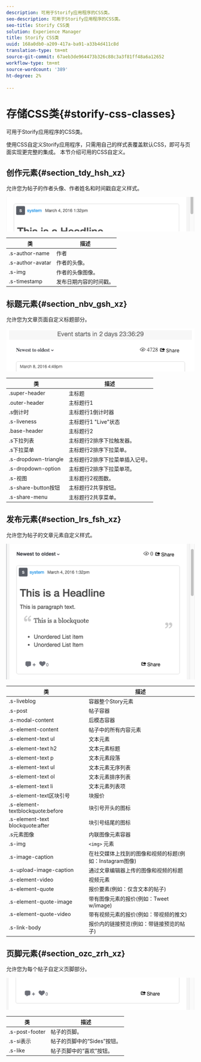 ```yaml
---
description: 可用于Storify应用程序的CSS类。
seo-description: 可用于Storify应用程序的CSS类。
seo-title: Storify CSS类
solution: Experience Manager
title: Storify CSS类
uuid: 168a0db0-a209-417a-ba91-a33b4d411c8d
translation-type: tm+mt
source-git-commit: 67aeb3de964473b326c88c3a3f81ff48a6a12652
workflow-type: tm+mt
source-wordcount: '389'
ht-degree: 2%

---
```



# 存储CSS类{#storify-css-classes}

可用于Storify应用程序的CSS类。

使用CSS自定义Storify应用程序，只需用自己的样式表覆盖默认CSS，即可与页面实现更完整的集成。 本节介绍可用的CSS自定义。

## 创作元素{#section_tdy_hsh_xz}

允许您为帖子的作者头像、作者姓名和时间戳自定义样式。

![](assets/StorifyAuthorCSS.png)

| 类 | 描述 |
|---|---|
| .s-author-name | 作者 |
| .s-author-avatar | 作者的头像。 |
| .s-img | 作者的头像图像。 |
| .s-timestamp | 发布日期内容的时间戳。 |

## 标题元素{#section_nbv_gsh_xz}

允许您为文章页面自定义标题部分。

![](assets/StorifyHeaderCSS-countdown-1.png)

| **类** | **描述** |
|---|---|
| .super-header | 主标题 |
| .outer-header | 主标题行1 |
| .s倒计时 | 主标题行1倒计时器 |
| .s-liveness | 主标题行1 &quot;Live&quot;状态 |
| .base-header | 主标题行2 |
| .s下拉列表 | 主标题行2排序下拉触发器。 |
| .s下拉菜单 | 主标题行2排序下拉菜单。 |
| .s-dropdown-triangle | 主标题行2排序下拉菜单插入记号。 |
| .s-dropdown-option | 主标题行2排序下拉菜单项。 |
| .s-视图 | 主标题行2视图数。 |
| .s-share-button按钮 | 主标题行2共享按钮。 |
| .s-share-menu | 主标题行2共享菜单。 |

## 发布元素{#section_lrs_fsh_xz}

允许您为帖子的文章元素自定义样式。

![](assets/StorifyPostCSS.png)

| **类** | **描述** |
|---|---|
| .s-liveblog | 容器整个Story元素 |
| .s-post | 帖子容器 |
| .s-modal-content | 后模态容器 |
| .s-element-content | 帖子中的所有内容元素 |
| .s-element-text ul | 文本元素 |
| .s-element-text h2 | 文本元素标题 |
| .s-element-text p | 文本元素段落 |
| .s-element-text ul | 文本元素无序列表 |
| .s-element-text ol | 文本元素排序列表 |
| .s-element-text li | 文本元素列表项 |
| .s-element-text区块引号 | 块报价 |
| .s-element-textblockquote:before | 块引号开头的图标 |
| .s-element-text blockquote:after | 块引号结尾的图标 |
| .s元素图像 | 内联图像元素容器 |
| .s-img | `<img>` 元素 |
| .s-image-caption | 在社交媒体上找到的图像和视频的标题(例如：Instagram图像) |
| .s-upload-image-caption | 通过文章编辑器上传的图像和视频的标题 |
| .s-element-video | 视频元素 |
| .s-element-quote | 报价要素(例如：仅含文本的帖子) |
| .s-element-quote-image | 带有图像元素的报价(例如：Tweet w/image) |
| .s-element-quote-video | 带有视频元素的报价(例如：带视频的推文) |
| .s-link-body | 报价内的链接预览(例如：带链接预览的帖子) |

## 页脚元素{#section_ozc_zrh_xz}

允许您为每个帖子自定义页脚部分。

![](assets/storify_CSS_footer.png)

| **类** | **描述** |
|---|---|
| .s-post-footer | 帖子的页脚。 |
| .s-si表示 | 帖子的页脚中的“Sides”按钮。 |
| .s-like | 帖子页脚中的“喜欢”按钮。 |
